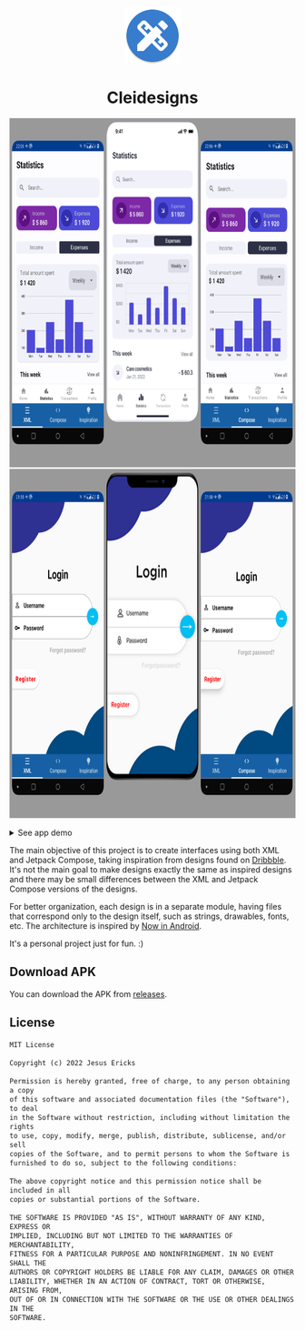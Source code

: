 <p align="center">
  <img src="https://github.com/jsericksk/Cleidesigns/raw/main/app/src/main/res/mipmap-xxxhdpi/ic_launcher_round.png" width="100">
</p>
<h1 align="center">
  Cleidesigns
</h1>

<p align="center">
  <img src="screenshots/design_3.png" width="768" height="614" />
  <br/><img src="screenshots/design_4.png" width="768" height=614"/>
</p>

<details>
  <summary>See app demo</summary>
  
  https://github.com/jsericksk/Cleidesigns/assets/36176569/ebf63deb-d38c-4b0f-9843-05ee4479e629
</details>

The main objective of this project is to create interfaces using both XML and Jetpack Compose, taking inspiration from designs found on [Dribbble](https://dribbble.com). It's not the main goal to make designs exactly the same as inspired designs and there may be small differences between the XML and Jetpack Compose versions of the designs.

For better organization, each design is in a separate module, having files that correspond only to the design itself, such as strings, drawables, fonts, etc. The architecture is inspired by [Now in Android](https://github.com/android/nowinandroid).

It's a personal project just for fun. :)

## Download APK

You can download the APK from [releases](https://github.com/jsericksk/Cleidesigns/releases).

## License

```
MIT License

Copyright (c) 2022 Jesus Ericks

Permission is hereby granted, free of charge, to any person obtaining a copy
of this software and associated documentation files (the "Software"), to deal
in the Software without restriction, including without limitation the rights
to use, copy, modify, merge, publish, distribute, sublicense, and/or sell
copies of the Software, and to permit persons to whom the Software is
furnished to do so, subject to the following conditions:

The above copyright notice and this permission notice shall be included in all
copies or substantial portions of the Software.

THE SOFTWARE IS PROVIDED "AS IS", WITHOUT WARRANTY OF ANY KIND, EXPRESS OR
IMPLIED, INCLUDING BUT NOT LIMITED TO THE WARRANTIES OF MERCHANTABILITY,
FITNESS FOR A PARTICULAR PURPOSE AND NONINFRINGEMENT. IN NO EVENT SHALL THE
AUTHORS OR COPYRIGHT HOLDERS BE LIABLE FOR ANY CLAIM, DAMAGES OR OTHER
LIABILITY, WHETHER IN AN ACTION OF CONTRACT, TORT OR OTHERWISE, ARISING FROM,
OUT OF OR IN CONNECTION WITH THE SOFTWARE OR THE USE OR OTHER DEALINGS IN THE
SOFTWARE.
```
